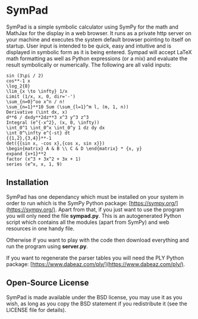 # SymPad

SymPad is a simple symbolic calculator using SymPy for the math and MathJax for the display in a web browser. It runs as a private http server on your machine and executes the system default browser pointing to itself on startup.
User input is intended to be quick, easy and intuitive and is displayed in symbolic form as it is being entered.
Sympad will accept LaTeX math formatting as well as Python expressions (or a mix) and evaluate the result symbolically or numerically. The following are all valid inputs:
```
sin (3\pi / 2)
cos**-1 x
\log_2{8}
\lim_{x \to \infty} 1/x
Limit (1/x, x, 0, dir='-')
\sum_{n=0}^oo x^n / n!
\sum_{n=1}**10 Sum (\sum_{l=1}^m l, (m, 1, n))
Derivative (\int dx, x)
d**6 / dxdy**2dz**3 x^3 y^3 z^3
Integral (e^{-x^2}, (x, 0, \infty))
\int_0^1 \int_0^x \int_0^y 1 dz dy dx
\int_0^\infty e^{-st} dt
{{1,2},{3,4}}**-1
det({{sin x, -cos x},{cos x, sin x}})
\begin{matrix} A & B \\ C & D \end{matrix} * {x, y}
expand {x+1}**2
factor (x^3 + 3x^2 + 3x + 1)
series (e^x, x, 1, 9)
```

## Installation

SymPad has one dependancy which must be installed on your system in order to run which is the SymPy Python package: [https://sympy.org/](https://sympy.org/).
Apart from that, if you just want to use the program you will only need the file **sympad.py**. This is an autogenerated Python script which contains all the modules (apart from SymPy) and web resources in one handy file.

Otherwise if you want to play with the code then download everything and run the program using **server.py**.

If you want to regenerate the parser tables you will need the PLY Python package: [https://www.dabeaz.com/ply/](https://www.dabeaz.com/ply/).

## Open-Source License

SymPad is made available under the BSD license, you may use it as you wish, as long as you copy the BSD statement if you redistribute it (see the LICENSE file for details).
